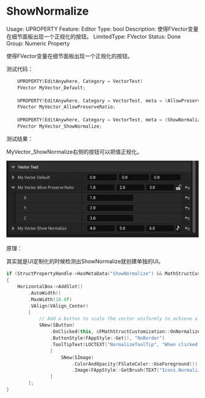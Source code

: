 # ShowNormalize

Usage: UPROPERTY
Feature: Editor
Type: bool
Description: 使得FVector变量在细节面板出现一个正规化的按钮。
LimitedType: FVector
Status: Done
Group: Numeric Property

使得FVector变量在细节面板出现一个正规化的按钮。

测试代码：

```cpp
	UPROPERTY(EditAnywhere, Category = VectorTest)
	FVector MyVector_Default;

	UPROPERTY(EditAnywhere, Category = VectorTest, meta = (AllowPreserveRatio))
	FVector MyVector_AllowPreserveRatio;

	UPROPERTY(EditAnywhere, Category = VectorTest, meta = (ShowNormalize))
	FVector MyVector_ShowNormalize;
```

测试结果：

MyVector_ShowNormalize右侧的按钮可以把值正规化。

![AllowPreserveRatio.gif](ShowNormalize/AllowPreserveRatio.gif)

原理：

其实就是UI定制化的时候检测出ShowNormalize就创建单独的UI。

```cpp
if (StructPropertyHandle->HasMetaData("ShowNormalize") && MathStructCustomization::IsFloatVector(StructPropertyHandle))
{
	HorizontalBox->AddSlot()
		.AutoWidth()
		.MaxWidth(18.0f)
		.VAlign(VAlign_Center)
		[
			// Add a button to scale the vector uniformly to achieve a unit vector
			SNew(SButton)
				.OnClicked(this, &FMathStructCustomization::OnNormalizeClicked, StructWeakHandlePtr)
				.ButtonStyle(FAppStyle::Get(), "NoBorder")
				.ToolTipText(LOCTEXT("NormalizeToolTip", "When clicked, if the vector is large enough, it scales the vector uniformly to achieve a unit vector (vector with a length of 1)"))
				[
					SNew(SImage)
						.ColorAndOpacity(FSlateColor::UseForeground())
						.Image(FAppStyle::GetBrush(TEXT("Icons.Normalize")))	
				]
		];
}
```